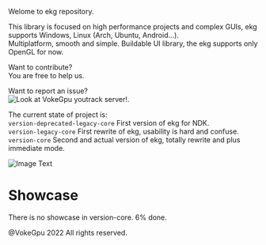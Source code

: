 Welome to ekg repository.

This library is focused on high performance projects and complex GUIs, ekg supports Windows, Linux (Arch, Ubuntu, Android...).  
Multiplatform, smooth and simple. Buildable UI library, the ekg supports only OpenGL for now.

Want to contribute?  
You are free to help us.

Want to report an issue?  
![Look at VokeGpu youtrack server!](https://vokegpu.youtrack.cloud).

The current state of project is:  
`version-deprecated-legacy-core` First version of ekg for NDK.  
`version-legacy-core` First rewrite of ekg, usability is hard and confuse.  
`version-core` Second and actual version of ekg, totally rewrite and plus immediate mode.

![Image Text](https://github.com/ekg-ui-library/ekg/blob/version-core/splash/splash-showcase-2-1.0.0.png.png?raw=true)

# Showcase

There is no showcase in version-core.
6% done.

@VokeGpu 2022 All rights reserved.
